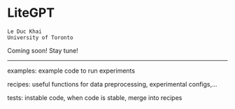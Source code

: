 # LiteGPT
```
Le Duc Khai
University of Toronto
```

Coming soon! Stay tune!

-----
examples: example code to run experiments

recipes: useful functions for data preprocessing, experimental configs,...

tests: instable code, when code is stable, merge into recipes 
